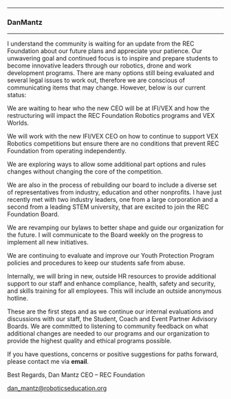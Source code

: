 <hr>

### DanMantz
<hr>

I understand the community is waiting for an update from the REC Foundation about our future plans and appreciate your patience. Our unwavering goal and continued focus is to inspire and prepare students to become innovative leaders through our robotics, drone and work development programs. There are many options still being evaluated and several legal issues to work out, therefore we are conscious of communicating items that may change. However, below is our current status:

We are waiting to hear who the new CEO will be at IFI/VEX and how the restructuring will impact the REC Foundation Robotics programs and VEX Worlds.

We will work with the new IFI/VEX CEO on how to continue to support VEX Robotics competitions but ensure there are no conditions that prevent REC Foundation from operating independently.

We are exploring ways to allow some additional part options and rules changes without changing the core of the competition.

We are also in the process of rebuilding our board to include a diverse set of representatives from industry, education and other nonprofits. I have just recently met with two industry leaders, one from a large corporation and a second from a leading STEM university, that are excited to join the REC Foundation Board.

We are revamping our bylaws to better shape and guide our organization for the future. I will communicate to the Board weekly on the progress to implement all new initiatives.

We are continuing to evaluate and improve our Youth Protection Program policies and procedures to keep our students safe from abuse.

Internally, we will bring in new, outside HR resources to provide additional support to our staff and enhance compliance, health, safety and security, and skills training for all employees. This will include an outside anonymous hotline.

These are the first steps and as we continue our internal evaluations and discussions with our staff, the Student, Coach and Event Partner Advisory Boards. We are committed to listening to community feedback on what additional changes are needed to our programs and our organization to provide the highest quality and ethical programs possible.

If you have questions, concerns or positive suggestions for paths forward, please contact me via **email**.

Best Regards,
Dan Mantz
CEO – REC Foundation

[dan_mantz@roboticseducation.org](mailto:dan_mantz@roboticseducation.org)
